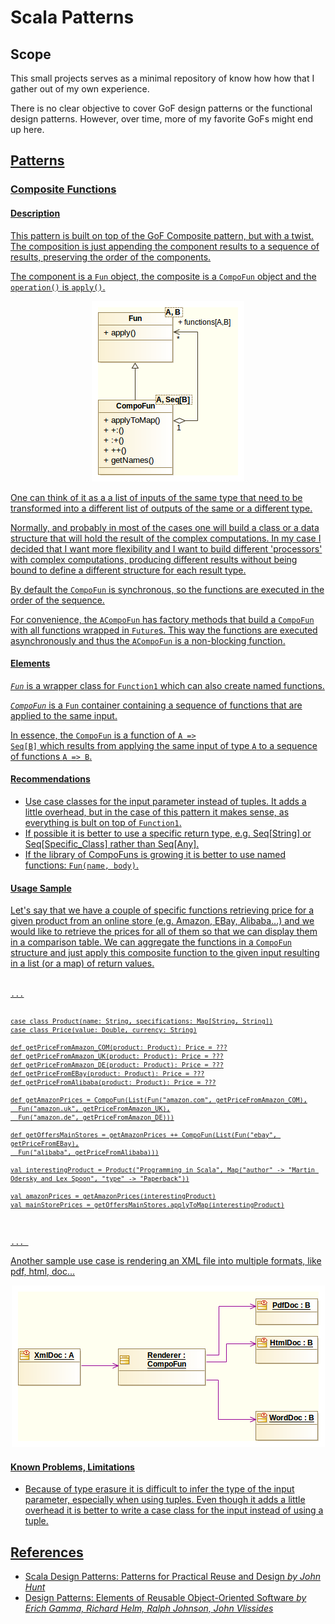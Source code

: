 <h1>Scala Patterns</h1>

<h2>Scope</h2>
This small projects serves as a minimal repository of know how how that I gather out of my own experience.

There is no clear objective to cover GoF design patterns or the functional design patterns. However, over time, more of my favorite GoFs might end up here.

<h2><a href="#patterns"/>Patterns</h2>

<h3><a href="#multifun"/>Composite Functions</h3>

<h4>Description</h4>
This pattern is built on top of the GoF Composite pattern, but with a twist. The composition is just appending the component results to a sequence of results, preserving the order of the components.

The component is a <code>Fun</code> object, the composite is a <code>CompoFun</code> object and the <code>operation()</code> is <code>apply()</code>.

<div align="center"><img src="src/doc/resources/tupol/patterns/compofun/compofun.png"/></div>

One can think of it as a a list of inputs of the same type that need to be transformed into a different list of outputs of the same or a different type.

Normally, and probably in most of the cases one will build a class or a data structure that will hold the result of the complex computations. In my case I decided that I want more flexibility and I want to build different 'processors' with complex computations, producing different results without being bound to define a different structure for each result type.

By default the <code>CompoFun</code> is synchronous, so the functions are executed in the order of the sequence.

For convenience, the <code>ACompoFun</code> has factory methods that build a <code>CompoFun</code> with all functions wrapped in <code>Future</code>s. This way the functions are executed asynchronously and thus the <code>ACompoFun</code> is a non-blocking function.

<h4>Elements</h4>

<em><code>Fun</code></em> is a wrapper class for <code>Function1</code> which can also create named functions.

<em><code>CompoFun</code></em> is a <code>Fun</code> container containing a sequence of functions that are applied to the same input.

In essence, the <code>CompoFun</code> is a function of <code>A => Seq[B]</code> which results from applying the same input of type <code>A</code> to a sequence of functions <code>A => B</code>.

<h4>Recommendations</h4>
<ul>
<li>Use case classes for the input parameter instead of tuples. It adds a little overhead, but in the case of this pattern it makes sense, as everything is bult on top of <code>Function1</code>.</li>
<li>If possible it is better to use a specific return type, e.g. Seq[String] or Seq[Specific_Class] rather than Seq[Any].</li>
<li>If the library of CompoFuns is growing it is better to use named functions: <code>Fun(name, body)</code>.
</ul>

<h4>Usage Sample</h4>

Let's say that we have a couple of specific functions retrieving  price for a given product from an online store (e.g. Amazon, EBay, Alibaba...) and we would like to retrieve the prices for all of them so that we can display them in a comparison table.
We can aggregate the functions in a <code>CompoFun</code> structure and just apply this composite function to the given input resulting in a list (or a map) of return values.

<code>
...

    case class Product(name: String, specifications: Map[String, String])
    case class Price(value: Double, currency: String)

    def getPriceFromAmazon_COM(product: Product): Price = ???
    def getPriceFromAmazon_UK(product: Product): Price = ???
    def getPriceFromAmazon_DE(product: Product): Price = ???
    def getPriceFromEBay(product: Product): Price = ???
    def getPriceFromAlibaba(product: Product): Price = ???

    def getAmazonPrices = CompoFun(List(Fun("amazon.com", getPriceFromAmazon_COM),
      Fun("amazon.uk", getPriceFromAmazon_UK),
      Fun("amazon.de", getPriceFromAmazon_DE)))

    def getOffersMainStores = getAmazonPrices ++ CompoFun(List(Fun("ebay", getPriceFromEBay),
      Fun("alibaba", getPriceFromAlibaba)))

    val interestingProduct = Product("Programming in Scala", Map("author" -> "Martin Odersky and Lex Spoon", "type" -> "Paperback"))

    val amazonPrices = getAmazonPrices(interestingProduct)
    val mainStorePrices = getOffersMainStores.applyToMap(interestingProduct)
... 
</code>

Another sample use case is rendering an XML file into multiple formats, like pdf, html, doc...


<div align="center"><img src="src/doc/resources/tupol/patterns/compofun/sample.png"/></div>

<h4>Known Problems, Limitations</h4> 
<ul>
<li>Because of type erasure it is difficult to infer the type of the input parameter, especially when using tuples. Even though it adds a little overhead it is better to write a case class for the input instead of using a tuple.</li>

</ul>

<h2><a href="#references"/>References</h2>
<ul>
<li>Scala Design Patterns: Patterns for Practical Reuse and Design <i>by John Hunt</i></li>
<li>Design Patterns: Elements of Reusable Object-Oriented Software <i>by Erich Gamma, Richard Helm, Ralph Johnson, John Vlissides</i></li>
</ul>